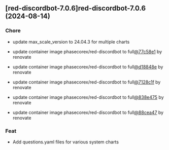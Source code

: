 

## [red-discordbot-7.0.6]red-discordbot-7.0.6 (2024-08-14)

### Chore



- update max_scale_version to 24.04.3 for multiple charts

- update container image phasecorex/red-discordbot to full[@77c58e1](https://github.com/77c58e1) by renovate

- update container image phasecorex/red-discordbot to full[@d18848e](https://github.com/d18848e) by renovate

- update container image phasecorex/red-discordbot to full[@7128c1f](https://github.com/7128c1f) by renovate

- update container image phasecorex/red-discordbot to full[@838e475](https://github.com/838e475) by renovate

- update container image phasecorex/red-discordbot to full[@88cea47](https://github.com/88cea47) by renovate

### Feat



- Add questions.yaml files for various system charts